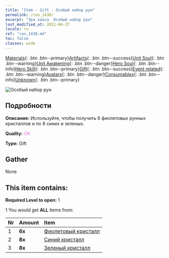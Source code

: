 ```yaml
---
title: "Item - Gift - Особый набор рун"
permalink: /con_1430/
excerpt: "Эра хаоса  Особый набор рун"
last_modified_at: 2021-04-27
locale: ru
ref: "con_1430.md"
toc: false
classes: wide
---
```

 [Materials](/ItemsRU/){: .btn .btn--primary}[Artifacts](/ItemsRU/Artifacts/){: .btn .btn--success}[Unit Soul](/ItemsRU/UnitSoul/){: .btn .btn--warning}[Unit Awakening](/ItemsRU/UnitAwakening/){: .btn .btn--danger}[Hero Soul](/ItemsRU/HeroSoul/){: .btn .btn--info}[Hero Skill](/ItemsRU/HeroSkill/){: .btn .btn--primary}[Gift](/ItemsRU/Gift/){: .btn .btn--success}[Event related](/ItemsRU/Events/){: .btn .btn--warning}[Avatars](/ItemsRU/Avatars/){: .btn .btn--danger}[Consumables](/ItemsRU/Consumables/){: .btn .btn--info}[Unknown](/ItemsRU/Unknown/){: .btn .btn--primary}

 ![Особый набор рун](/images/t/i_907025.png)

## Подробности
 **Описание:** Используйте, чтобы получить 6 фиолетовых рунных кристаллов и по 8 синих и зеленых.

 **Quality:** <span style="color: #DA70D6">OK</span>

 **Type:** Gift

## Gather

  None

## This item contains:

 **Required Level to open:** 1

 1 You would get **ALL** items  from:

  | Nr | Amount |     Item    |
  |:---|:-------|:------------|
  | 1 |  **6x** | [Фиолетовый кристалл](/ItemsRU/con_720/) |  | 
  | 2 |  **8x** | [Синий кристалл](/ItemsRU/con_716/) |  | 
  | 3 |  **8x** | [Зеленый кристалл](/ItemsRU/con_711/) |  | 
